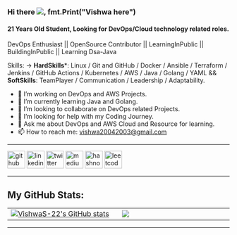 ### Hi there ![](https://user-images.githubusercontent.com/18350557/176309783-0785949b-9127-417c-8b55-ab5a4333674e.gif), fmt.Print("Vishwa here")
#### 21 Years Old Student, Looking for DevOps/Cloud technology related roles.
DevOps Enthusiast || OpenSource Contributor || LearningInPublic || BuildingInPublic || Learning Dsa-Java

Skills: -> **HardSkills***: Linux / Git and GitHub / Docker / Ansible / Terraform / Jenkins / GitHub Actions / Kubernetes / AWS / Java / Golang / YAML && **SoftSkills**: TeamPlayer  / Communication / Leadership / Adaptability.

- 🔭 I’m working on DevOps and AWS Projects. 
- 🌱 I’m currently learning Java and Golang. 
- 👯 I’m looking to collaborate on DevOps related Projects. 
- 🤔 I’m looking for help with my Coding Journey. 
- 💬 Ask me about DevOps and AWS Cloud and Resource for learning. 
- 📫 How to reach me: vishwa20042003@gmail.com 

---

[<img src='https://cdn.jsdelivr.net/npm/simple-icons@3.0.1/icons/github.svg' alt='github' height='40'>](https://github.com/VishwaS-22)  [<img src='https://cdn.jsdelivr.net/npm/simple-icons@3.0.1/icons/linkedin.svg' alt='linkedin' height='40'>](https://www.linkedin.com/in/vishwa-s/)  [<img src='https://cdn.jsdelivr.net/npm/simple-icons@3.0.1/icons/twitter.svg' alt='twitter' height='40'>](https://twitter.com/@Vishwask_22)  [<img src='https://cdn.jsdelivr.net/npm/simple-icons@3.0.1/icons/medium.svg' alt='medium' height='40'>](https://medium.com/@Vishwa22)  [<img src='https://cdn.jsdelivr.net/npm/simple-icons@3.0.1/icons/hashnode.svg' alt='hashnode' height='40'>](https://hashnode.com/@Vishwa22)  [<img src='https://cdn.jsdelivr.net/npm/simple-icons@3.0.1/icons/leetcode.svg' alt='leetcode' height='40'>](https://leetcode.com/s_vishwa/) 

---
## My GitHub Stats:

<table>
<tr>
<td width="45%">
<a href="http://www.github.com/VishwaS-22"><img src="https://github-readme-stats.vercel.app/api?username=VishwaS-22&show_icons=true&hide=&count_private=true&title_color=0891b2&text_color=ffffff&icon_color=0891b2&bg_color=1c1917&hide_border=true&show_icons=true" alt="VishwaS-22's GitHub stats" /></a> 

</td>
<td width="45%">
 <a href="http://www.github.com/VishwaS-22"><img src="https://github-readme-streak-stats.herokuapp.com/?user=VishwaS-22&stroke=ffffff&background=1c1917&ring=0891b2&fire=0891b2&currStreakNum=ffffff&currStreakLabel=0891b2&sideNums=ffffff&sideLabels=ffffff&dates=ffffff&hide_border=true" /></a>
 
</table>
</div>
</td>
</tr>

---
